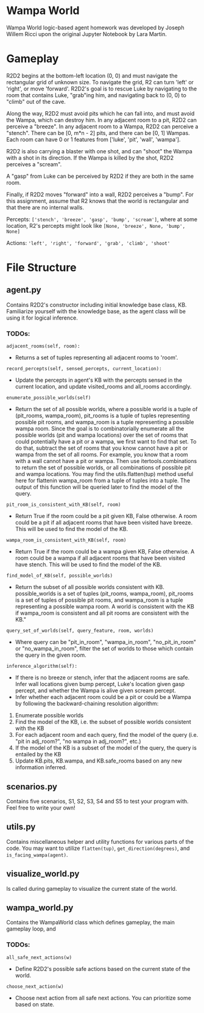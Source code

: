 # Wampa World

Wampa World logic-based agent homework was developed by Joseph Willem Ricci upon the original Jupyter Notebook by Lara Martin.

# Gameplay

R2D2 begins at the bottom-left location (0, 0) and must navigate the rectangular grid of unknown size. To navigate the grid, R2 can turn 'left' or 'right', or move 'forward'. R2D2's goal is to rescue Luke by navigating to the room that contains Luke, "grab"ing him, and navigating back to (0, 0) to "climb" out of the cave.

Along the way, R2D2 must avoid pits which he can fall into, and must avoid the Wampa, which can destroy him. In any adjacent room to a pit, R2D2 can perceive a "breeze". In any adjacent room to a Wampa, R2D2 can perceive a "stench". There can be [0, m*n - 2] pits, and there can be [0, 1] Wampas. Each room can have 0 or 1 features from ['luke', 'pit', 'wall', 'wampa'].

R2D2 is also carrying a blaster with one shot, and can "shoot" the Wampa with a shot in its direction. If the Wampa is killed by the shot, R2D2 perceives a "scream".

A "gasp" from Luke can be perceived by R2D2 if they are both in the same room.

Finally, if R2D2 moves "forward" into a wall, R2D2 perceives a "bump". For this assignment, assume that R2 knows that the world is rectangular and that there are no internal walls.

Percepts: `['stench', 'breeze', 'gasp', 'bump', 'scream']`, where at some location, R2's percepts might look like `[None, 'breeze', None, 'bump', None]`

Actions: `'left', 'right', 'forward', 'grab', 'climb', 'shoot'`

# File Structure

## agent.py

Contains R2D2's constructor including initial knowledge base class, KB. Familiarize yourself with the knowledge base, as the agent class will be using it for logical inference.

### TODOs:

`adjacent_rooms(self, room):`
- Returns a set of tuples representing all adjacent rooms to 'room'.

`record_percepts(self, sensed_percepts, current_location):`
- Update the percepts in agent's KB with the percepts sensed in the current location, and update visited_rooms and all_rooms accordingly.

`enumerate_possible_worlds(self)`
- Return the set of all possible worlds, where a possible world is a tuple of (pit_rooms, wampa_room), pit_rooms is a tuple of tuples representing possible pit rooms, and wampa_room is a tuple representing a possible wampa room. Since the goal is to combinatorially enumerate all the possible worlds (pit and wampa locations) over the set of rooms that could potentially have a pit or a wampa, we first want to find that set. To do that, subtract the set of rooms that you know cannot have a pit or wampa from the set of all rooms. For example, you know that a room with a wall cannot have a pit or wampa. Then use itertools.combinations to return the set of possible worlds, or all combinations of possible pit and wampa locations. You may find the utils.flatten(tup) method useful here for flattenin wampa_room from a tuple of tuples into a tuple. The output of this function will be queried later to find the model of the query.

`pit_room_is_consistent_with_KB(self, room)`
- Return True if the room could be a pit given KB, False otherwise. A room could be a pit if all adjacent rooms that have been visited have breeze. This will be used to find the model of the KB.

`wampa_room_is_consistent_with_KB(self, room)`
- Return True if the room could be a wampa given KB, False otherwise. A room could be a wampa if all adjacent rooms that have been visited have stench. This will be used to find the model of the KB.

`find_model_of_KB(self, possible_worlds)`
- Return the subset of all possible worlds consistent with KB. possible_worlds is a set of tuples (pit_rooms, wampa_room), pit_rooms is a set of tuples of possible pit rooms, and wampa_room is a tuple representing a possible wampa room. A world is consistent with the KB if wampa_room is consistent and all pit rooms are consistent with the KB."

`query_set_of_worlds(self, query_feature, room, worlds)`
- Where query can be "pit_in_room", "wampa_in_room", "no_pit_in_room" or "no_wampa_in_room", filter the set of worlds to those which contain the query in the given room.

`inference_algorithm(self):`
- If there is no breeze or stench, infer that the adjacent rooms are safe. Infer wall locations given bump percept, Luke's location given gasp percept, and whether the Wampa is alive given scream percept.
- Infer whether each adjacent room could be a pit or could be a Wampa by following the backward-chaining resolution algorithm:
1. Enumerate possible worlds
2. Find the model of the KB, i.e. the subset of possible worlds consistent with the KB
3. For each adjacent room and each query, find the model of the query (i.e. "pit in adj_room?", "no wampa in adj_room?", etc.)
4. If the model of the KB is a subset of the model of the query, the query is entailed by the KB
5. Update KB.pits, KB.wampa, and KB.safe_rooms based on any new information inferred.

## scenarios.py

Contains five scenarios, S1, S2, S3, S4 and S5 to test your program with. Feel free to write your own!

## utils.py

Contains miscellaneous helper and utility functions for various parts of the code. You may want to utilize `flatten(tup)`, `get_direction(degrees)`, and `is_facing_wampa(agent)`.

## visualize_world.py

Is called during gameplay to visualize the current state of the world.

## wampa_world.py

Contains the WampaWorld class which defines gameplay, the main gameplay loop, and

### TODOs:

`all_safe_next_actions(w)`
- Define R2D2's possible safe actions based on the current state of the world.

`choose_next_action(w)`
- Choose next action from all safe next actions. You can prioritize some based on state.